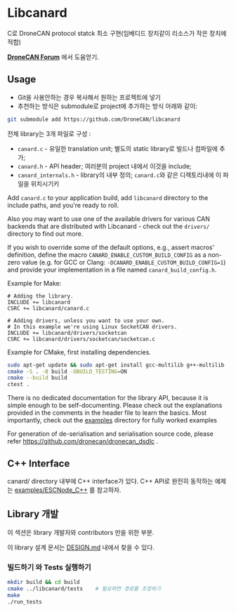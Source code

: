 # Libcanard

C로 DroneCAN protocol statck 최소 구현(임베디드 장치같이 리소스가 작은 장치에 적합)

**[DroneCAN Forum](https://dronecan.org/discord)** 에서 도움얻기.

## Usage
* Git을 사용안하는 경우 복사해서 원하는 프로젝트에 넣기
* 추천하는 방식은 submodule로 project에 추가하는 방식
아래와 같이:

```bash
git submodule add https://github.com/DroneCAN/libcanard
```

전체 library는 3개 파일로 구성 :

- `canard.c` - 유일한 translation unit; 별도의 static library로 빌드나 컴파일에 추가;
- `canard.h` - API header; 여러분의 project 내에서 이것을  include;
- `canard_internals.h` - library의 내부 정의;
`canard.c`와 같은 디렉토리내에 이 파일을 위치시기키

Add `canard.c` to your application build, add `libcanard` directory to the include paths,
and you're ready to roll.

Also you may want to use one of the available drivers for various CAN backends
that are distributed with Libcanard - check out the `drivers/` directory to find out more.

If you wish to override some of the default options, e.g., assert macros' definition,
define the macro `CANARD_ENABLE_CUSTOM_BUILD_CONFIG` as a non-zero value
(e.g. for GCC or Clang: `-DCANARD_ENABLE_CUSTOM_BUILD_CONFIG=1`)
and provide your implementation in a file named `canard_build_config.h`.

Example for Make:

```make
# Adding the library.
INCLUDE += libcanard
CSRC += libcanard/canard.c

# Adding drivers, unless you want to use your own.
# In this example we're using Linux SocketCAN drivers.
INCLUDE += libcanard/drivers/socketcan
CSRC += libcanard/drivers/socketcan/socketcan.c
```

Example for CMake, first installing dependencies. 

```bash
sudo apt-get update && sudo apt-get install gcc-multilib g++-multilib
cmake -S . -B build -DBUILD_TESTING=ON
cmake --build build
ctest .
```

There is no dedicated documentation for the library API, because it is simple enough to be self-documenting.
Please check out the explanations provided in the comments in the header file to learn the basics.
Most importantly, check out the [examples](examples) directory for fully worked examples

For generation of de-serialisation and serialisation source code, please refer https://github.com/dronecan/dronecan_dsdlc .

## C++ Interface

canard/ directory 내부에 C++ interface가 있다. C++ API로 완전히 동작하는 예제는 [examples/ESCNode_C++](examples/ESCNode_C++) 를 참고하자.

## Library 개발

이 섹션은 library 개발자와 contributors 만을 위한 부분.

이 library 설계 문서는 [DESIGN.md](DESIGN.md) 내에서 찾을 수 있다.

### 빌드하기 와 Tests 실행하기

```bash
mkdir build && cd build
cmake ../libcanard/tests    # 필요하면 경로를 조정하기
make
./run_tests
```
